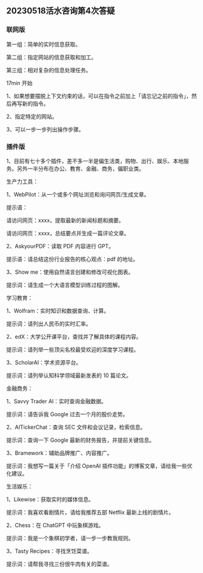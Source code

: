 ## 20230518活水咨询第4次答疑


### 联网版

第一组：简单的实时信息获取。

第二组：指定网站的信息获取和加工。

第三组：相对复杂的信息处理任务。

17min 开始

1、如果想要摆脱上下文约束的话，可以在指令之前加上「请忘记之前的指令」，然后再写新的指令。

2、指定特定的网站。

3、可以一步一步列出操作步骤。

### 插件版

1、目前有七十多个插件，差不多一半是偏生活类，购物、出行、娱乐、本地服务。另外一半分布在办公、教育、金融、商务，偏职业类。

生产力工具：

1、WebPilot：从一个或多个网址浏览和询问网页/生成文章。

提示语：

请访问网页：xxxx，提取最新的新闻标题和摘要。

请访问网页：xxxx，总结要点并生成一篇评论文章。

2、AskyourPDF：读取 PDF 内容进行 GPT。 

提示语：请总结这份行业报告的核心观点：pdf 的地址。

3、Show me：使用自然语言创建和修改可视化图表。

提示词：请生成一个大语言模型训练过程的图解。

学习教育：

1、Wolfram：实时知识和数据查询、计算。

提示词：请列出人民币的实时汇率。

2、edX：大学公开课平台，查找并了解具体的课程内容。

提示词：请列举一些顶尖名校最受欢迎的深度学习课程。

3、ScholarAI：学术资源平台。

提示词：请列举认知科学领域最新发表的 10 篇论文。

金融商务：

1、Savvy Trader AI：实时查询金融数据。

提示词：请告诉我 Google 过去一个月的股价走势。

2、AITickerChat：查询 SEC 文件和会议记录，检索信息。

提示词：查询一下 Google 最新的财务报告，并提前关键信息。

3、Bramework：辅助品牌推广、内容推广。

提示词：我想写一篇关于「介绍 OpenAI 插件功能」的博客文章，请给我一些优化建议。

生活娱乐：

1、Likewise：获取实时的媒体信息。

提示词：我喜欢看剧情片，请给我推荐五部 Netflix 最新上线的剧情片。

2、Chess：在 ChatGPT 中玩象棋游戏。

提示词：我是一个象棋初学者，请一步一步教我规则。

3、Tasty Recipes：寻找烹饪菜谱。

提示词：请帮我寻找三份很牛肉有关的菜谱。
